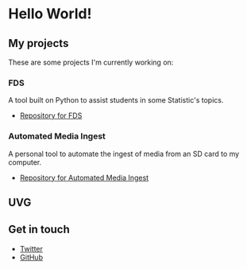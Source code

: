 # Hello World!
## My projects
These are some projects I'm currently working on:

### FDS
A tool built on Python to assist students in some Statistic's topics.
<ul>
    <li><a href="https://github.com/markalbrand56/Frequency-Distribution_Statistics">Repository for FDS</a> </li>
</ul>

### Automated Media Ingest
A personal tool to automate the ingest of media from an SD card to my computer.
<ul>
    <li><a href="https://github.com/markalbrand56/Automated_Media_Ingest">Repository for Automated Media Ingest</a> </li>
</ul>

## UVG


## Get in touch
<ul>
    <li><a href="https://twitter.com{{ site.twitter_username }}">Twitter</a> </li>
    <li><a href="https://twitter.com{{ site.github_username }}">GitHub</a> </li>
</ul>


